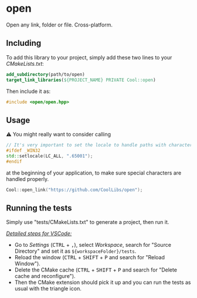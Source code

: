 # open

Open any link, folder or file. Cross-platform.

## Including

To add this library to your project, simply add these two lines to your _CMakeLists.txt_:

```cmake
add_subdirectory(path/to/open)
target_link_libraries(${PROJECT_NAME} PRIVATE Cool::open)
```

Then include it as:

```cpp
#include <open/open.hpp>
```

## Usage

⚠ You might really want to consider calling
```cpp
// It's very important to set the locale to handle paths with characters like é and 分 on Windows
#ifdef _WIN32
std::setlocale(LC_ALL, ".65001");
#endif
```
at the beginning of your application, to make sure special characters are handled properly.

```cpp
Cool::open_link("https://github.com/CoolLibs/open");
```

## Running the tests

Simply use "tests/CMakeLists.txt" to generate a project, then run it.

<ins>_Detailed steps for VSCode:_</ins>

- Go to _Settings_ (<kbd>CTRL</kbd> + <kbd>,</kbd>), select _Workspace_, search for "Source Directory" and set it as `${workspaceFolder}/tests`.
- Reload the window (<kbd>CTRL</kbd> + <kbd>SHIFT</kbd> + <kbd>P</kbd> and search for "Reload Window").
- Delete the CMake cache (<kbd>CTRL</kbd> + <kbd>SHIFT</kbd> + <kbd>P</kbd> and search for "Delete cache and reconfigure").
- Then the CMake extension should pick it up and you can run the tests as usual with the triangle icon.
